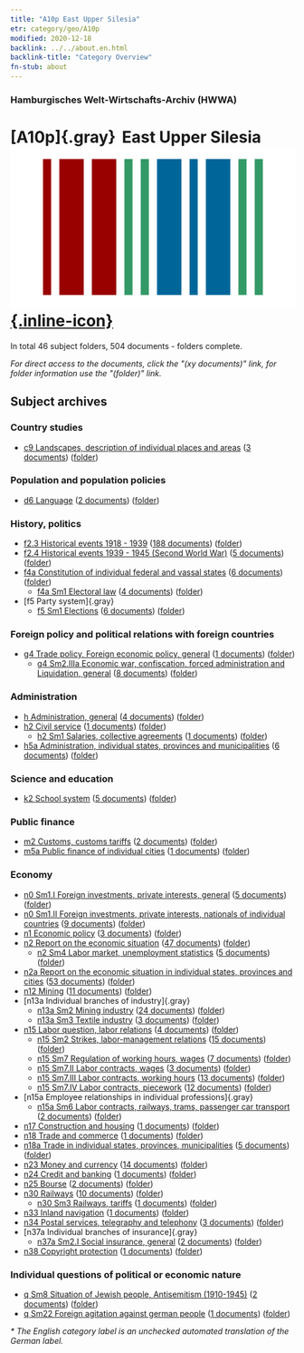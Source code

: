 ```yaml
---
title: "A10p East Upper Silesia"
etr: category/geo/A10p
modified: 2020-12-18
backlink: ../../about.en.html
backlink-title: "Category Overview"
fn-stub: about
---
```


### Hamburgisches Welt-Wirtschafts-Archiv (HWWA)
# [A10p]{.gray}&#8201; East Upper Silesia&#160; [![Wikidata item](/images/Wikidata-logo.svg){.inline-icon}](http://www.wikidata.org/entity/Q2035812)





In total 46 subject folders, 504 documents - folders complete.

_For direct access to the documents, click the "(xy documents)" link, for folder information use the "(folder)" link._

## Subject archives



### Country studies

- [c9 Landscapes, description of individual places and areas](../../../subject/about.en.html#c9) (<a href="https://dfg-viewer.de/show/?tx_dlf[id]=https://pm20.zbw.eu/mets/sh/1409xx/140951/1442xx/144214/public.mets.en.xml" target="_blank">3 documents</a>) ([folder](http://purl.org/pressemappe20/folder/sh/140951,144214))

### Population and population policies

- [d6 Language](../../../subject/about.en.html#d6) (<a href="https://dfg-viewer.de/show/?tx_dlf[id]=https://pm20.zbw.eu/mets/sh/1409xx/140951/1442xx/144239/public.mets.en.xml" target="_blank">2 documents</a>) ([folder](http://purl.org/pressemappe20/folder/sh/140951,144239))

### History, politics

- [f2.3 Historical events 1918 - 1939](../../../subject/about.en.html#f2.3) (<a href="https://dfg-viewer.de/show/?tx_dlf[id]=https://pm20.zbw.eu/mets/sh/1409xx/140951/1813xx/181391/public.mets.en.xml" target="_blank">188 documents</a>) ([folder](http://purl.org/pressemappe20/folder/sh/140951,181391))
- [f2.4 Historical events 1939 - 1945 (Second World War)](../../../subject/about.en.html#f2.4) (<a href="https://dfg-viewer.de/show/?tx_dlf[id]=https://pm20.zbw.eu/mets/sh/1409xx/140951/1813xx/181361/public.mets.en.xml" target="_blank">5 documents</a>) ([folder](http://purl.org/pressemappe20/folder/sh/140951,181361))
- [f4a Constitution of individual federal and vassal states](../../../subject/about.en.html#f4a) (<a href="https://dfg-viewer.de/show/?tx_dlf[id]=https://pm20.zbw.eu/mets/sh/1409xx/140951/1443xx/144391/public.mets.en.xml" target="_blank">6 documents</a>) ([folder](http://purl.org/pressemappe20/folder/sh/140951,144391))
  - [f4a Sm1 Electoral law](../../../subject/about.en.html#f4a_Sm1) (<a href="https://dfg-viewer.de/show/?tx_dlf[id]=https://pm20.zbw.eu/mets/sh/1409xx/140951/1443xx/144392/public.mets.en.xml" target="_blank">4 documents</a>) ([folder](http://purl.org/pressemappe20/folder/sh/140951,144392))
- [f5 Party system]{.gray}
  - [f5 Sm1 Elections](../../../subject/about.en.html#f5_Sm1) (<a href="https://dfg-viewer.de/show/?tx_dlf[id]=https://pm20.zbw.eu/mets/sh/1409xx/140951/1636xx/163656/public.mets.en.xml" target="_blank">6 documents</a>) ([folder](http://purl.org/pressemappe20/folder/sh/140951,163656))

### Foreign policy and political relations with foreign countries

- [g4 Trade policy, Foreign economic policy, general](../../../subject/about.en.html#g4) (<a href="https://dfg-viewer.de/show/?tx_dlf[id]=https://pm20.zbw.eu/mets/sh/1409xx/140951/1444xx/144470/public.mets.en.xml" target="_blank">1 documents</a>) ([folder](http://purl.org/pressemappe20/folder/sh/140951,144470))
  - [g4 Sm2.IIIa Economic war, confiscation, forced administration and Liquidation, general](../../../subject/about.en.html#g4_Sm2.IIIa) (<a href="https://dfg-viewer.de/show/?tx_dlf[id]=https://pm20.zbw.eu/mets/sh/1409xx/140951/1444xx/144476/public.mets.en.xml" target="_blank">8 documents</a>) ([folder](http://purl.org/pressemappe20/folder/sh/140951,144476))

### Administration

- [h Administration, general](../../../subject/about.en.html#h) (<a href="https://dfg-viewer.de/show/?tx_dlf[id]=https://pm20.zbw.eu/mets/sh/1409xx/140951/1446xx/144659/public.mets.en.xml" target="_blank">4 documents</a>) ([folder](http://purl.org/pressemappe20/folder/sh/140951,144659))
- [h2 Civil service](../../../subject/about.en.html#h2) (<a href="https://dfg-viewer.de/show/?tx_dlf[id]=https://pm20.zbw.eu/mets/sh/1409xx/140951/1446xx/144661/public.mets.en.xml" target="_blank">1 documents</a>) ([folder](http://purl.org/pressemappe20/folder/sh/140951,144661))
  - [h2 Sm1 Salaries, collective agreements](../../../subject/about.en.html#h2_Sm1) (<a href="https://dfg-viewer.de/show/?tx_dlf[id]=https://pm20.zbw.eu/mets/sh/1409xx/140951/1446xx/144662/public.mets.en.xml" target="_blank">1 documents</a>) ([folder](http://purl.org/pressemappe20/folder/sh/140951,144662))
- [h5a Administration, individual states, provinces and municipalities](../../../subject/about.en.html#h5a) (<a href="https://dfg-viewer.de/show/?tx_dlf[id]=https://pm20.zbw.eu/mets/sh/1409xx/140951/1446xx/144676/public.mets.en.xml" target="_blank">6 documents</a>) ([folder](http://purl.org/pressemappe20/folder/sh/140951,144676))

### Science and education

- [k2 School system](../../../subject/about.en.html#k2) (<a href="https://dfg-viewer.de/show/?tx_dlf[id]=https://pm20.zbw.eu/mets/sh/1409xx/140951/1447xx/144739/public.mets.en.xml" target="_blank">5 documents</a>) ([folder](http://purl.org/pressemappe20/folder/sh/140951,144739))

### Public finance

- [m2 Customs, customs tariffs](../../../subject/about.en.html#m2) (<a href="https://dfg-viewer.de/show/?tx_dlf[id]=https://pm20.zbw.eu/mets/sh/1409xx/140951/1448xx/144850/public.mets.en.xml" target="_blank">2 documents</a>) ([folder](http://purl.org/pressemappe20/folder/sh/140951,144850))
- [m5a Public finance of individual cities](../../../subject/about.en.html#m5a) (<a href="https://dfg-viewer.de/show/?tx_dlf[id]=https://pm20.zbw.eu/mets/sh/1409xx/140951/1449xx/144902/public.mets.en.xml" target="_blank">1 documents</a>) ([folder](http://purl.org/pressemappe20/folder/sh/140951,144902))

### Economy

  - [n0 Sm1.I Foreign investments, private interests, general](../../../subject/about.en.html#n0_Sm1.I) (<a href="https://dfg-viewer.de/show/?tx_dlf[id]=https://pm20.zbw.eu/mets/sh/1409xx/140951/1457xx/145774/public.mets.en.xml" target="_blank">5 documents</a>) ([folder](http://purl.org/pressemappe20/folder/sh/140951,145774))
  - [n0 Sm1.II Foreign investments, private interests, nationals of individual countries](../../../subject/about.en.html#n0_Sm1.II) (<a href="https://dfg-viewer.de/show/?tx_dlf[id]=https://pm20.zbw.eu/mets/sh/1409xx/140951/1457xx/145775/public.mets.en.xml" target="_blank">9 documents</a>) ([folder](http://purl.org/pressemappe20/folder/sh/140951,145775))
- [n1 Economic policy](../../../subject/about.en.html#n1) (<a href="https://dfg-viewer.de/show/?tx_dlf[id]=https://pm20.zbw.eu/mets/sh/1409xx/140951/1449xx/144931/public.mets.en.xml" target="_blank">3 documents</a>) ([folder](http://purl.org/pressemappe20/folder/sh/140951,144931))
- [n2 Report on the economic situation](../../../subject/about.en.html#n2) (<a href="https://dfg-viewer.de/show/?tx_dlf[id]=https://pm20.zbw.eu/mets/sh/1409xx/140951/1449xx/144972/public.mets.en.xml" target="_blank">47 documents</a>) ([folder](http://purl.org/pressemappe20/folder/sh/140951,144972))
  - [n2 Sm4 Labor market, unemployment statistics](../../../subject/about.en.html#n2_Sm4) (<a href="https://dfg-viewer.de/show/?tx_dlf[id]=https://pm20.zbw.eu/mets/sh/1409xx/140951/1449xx/144976/public.mets.en.xml" target="_blank">5 documents</a>) ([folder](http://purl.org/pressemappe20/folder/sh/140951,144976))
- [n2a Report on the economic situation in individual states, provinces and cities](../../../subject/about.en.html#n2a) (<a href="https://dfg-viewer.de/show/?tx_dlf[id]=https://pm20.zbw.eu/mets/sh/1409xx/140951/1450xx/145026/public.mets.en.xml" target="_blank">53 documents</a>) ([folder](http://purl.org/pressemappe20/folder/sh/140951,145026))
- [n12 Mining](../../../subject/about.en.html#n12) (<a href="https://dfg-viewer.de/show/?tx_dlf[id]=https://pm20.zbw.eu/mets/sh/1409xx/140951/1450xx/145083/public.mets.en.xml" target="_blank">11 documents</a>) ([folder](http://purl.org/pressemappe20/folder/sh/140951,145083))
- [n13a Individual branches of industry]{.gray}
  - [n13a Sm2 Mining industry](../../../subject/about.en.html#n13a_Sm2) (<a href="https://dfg-viewer.de/show/?tx_dlf[id]=https://pm20.zbw.eu/mets/sh/1409xx/140951/1451xx/145118/public.mets.en.xml" target="_blank">24 documents</a>) ([folder](http://purl.org/pressemappe20/folder/sh/140951,145118))
  - [n13a Sm3 Textile industry](../../../subject/about.en.html#n13a_Sm3) (<a href="https://dfg-viewer.de/show/?tx_dlf[id]=https://pm20.zbw.eu/mets/sh/1409xx/140951/1451xx/145119/public.mets.en.xml" target="_blank">3 documents</a>) ([folder](http://purl.org/pressemappe20/folder/sh/140951,145119))
- [n15 Labor question, labor relations](../../../subject/about.en.html#n15) (<a href="https://dfg-viewer.de/show/?tx_dlf[id]=https://pm20.zbw.eu/mets/sh/1409xx/140951/1451xx/145155/public.mets.en.xml" target="_blank">4 documents</a>) ([folder](http://purl.org/pressemappe20/folder/sh/140951,145155))
  - [n15 Sm2 Strikes, labor-management relations](../../../subject/about.en.html#n15_Sm2) (<a href="https://dfg-viewer.de/show/?tx_dlf[id]=https://pm20.zbw.eu/mets/sh/1409xx/140951/1618xx/161854/public.mets.en.xml" target="_blank">15 documents</a>) ([folder](http://purl.org/pressemappe20/folder/sh/140951,161854))
  - [n15 Sm7 Regulation of working hours, wages](../../../subject/about.en.html#n15_Sm7) (<a href="https://dfg-viewer.de/show/?tx_dlf[id]=https://pm20.zbw.eu/mets/sh/1409xx/140951/1618xx/161846/public.mets.en.xml" target="_blank">7 documents</a>) ([folder](http://purl.org/pressemappe20/folder/sh/140951,161846))
  - [n15 Sm7.II Labor contracts, wages](../../../subject/about.en.html#n15_Sm7.II) (<a href="https://dfg-viewer.de/show/?tx_dlf[id]=https://pm20.zbw.eu/mets/sh/1409xx/140951/1451xx/145169/public.mets.en.xml" target="_blank">3 documents</a>) ([folder](http://purl.org/pressemappe20/folder/sh/140951,145169))
  - [n15 Sm7.III Labor contracts, working hours](../../../subject/about.en.html#n15_Sm7.III) (<a href="https://dfg-viewer.de/show/?tx_dlf[id]=https://pm20.zbw.eu/mets/sh/1409xx/140951/1451xx/145170/public.mets.en.xml" target="_blank">13 documents</a>) ([folder](http://purl.org/pressemappe20/folder/sh/140951,145170))
  - [n15 Sm7.IV Labor contracts, piecework](../../../subject/about.en.html#n15_Sm7.IV) (<a href="https://dfg-viewer.de/show/?tx_dlf[id]=https://pm20.zbw.eu/mets/sh/1409xx/140951/1451xx/145171/public.mets.en.xml" target="_blank">12 documents</a>) ([folder](http://purl.org/pressemappe20/folder/sh/140951,145171))
- [n15a Employee relationships in individual professions]{.gray}
  - [n15a Sm6 Labor contracts, railways, trams, passenger car transport](../../../subject/about.en.html#n15a_Sm6) (<a href="https://dfg-viewer.de/show/?tx_dlf[id]=https://pm20.zbw.eu/mets/sh/1409xx/140951/1452xx/145211/public.mets.en.xml" target="_blank">2 documents</a>) ([folder](http://purl.org/pressemappe20/folder/sh/140951,145211))
- [n17 Construction and housing](../../../subject/about.en.html#n17) (<a href="https://dfg-viewer.de/show/?tx_dlf[id]=https://pm20.zbw.eu/mets/sh/1409xx/140951/1452xx/145250/public.mets.en.xml" target="_blank">1 documents</a>) ([folder](http://purl.org/pressemappe20/folder/sh/140951,145250))
- [n18 Trade and commerce](../../../subject/about.en.html#n18) (<a href="https://dfg-viewer.de/show/?tx_dlf[id]=https://pm20.zbw.eu/mets/sh/1409xx/140951/1452xx/145262/public.mets.en.xml" target="_blank">1 documents</a>) ([folder](http://purl.org/pressemappe20/folder/sh/140951,145262))
- [n18a Trade in individual states, provinces, municipalities](../../../subject/about.en.html#n18a) (<a href="https://dfg-viewer.de/show/?tx_dlf[id]=https://pm20.zbw.eu/mets/sh/1409xx/140951/1452xx/145288/public.mets.en.xml" target="_blank">5 documents</a>) ([folder](http://purl.org/pressemappe20/folder/sh/140951,145288))
- [n23 Money and currency](../../../subject/about.en.html#n23) (<a href="https://dfg-viewer.de/show/?tx_dlf[id]=https://pm20.zbw.eu/mets/sh/1409xx/140951/1453xx/145305/public.mets.en.xml" target="_blank">14 documents</a>) ([folder](http://purl.org/pressemappe20/folder/sh/140951,145305))
- [n24 Credit and banking](../../../subject/about.en.html#n24) (<a href="https://dfg-viewer.de/show/?tx_dlf[id]=https://pm20.zbw.eu/mets/sh/1409xx/140951/1453xx/145339/public.mets.en.xml" target="_blank">1 documents</a>) ([folder](http://purl.org/pressemappe20/folder/sh/140951,145339))
- [n25 Bourse](../../../subject/about.en.html#n25) (<a href="https://dfg-viewer.de/show/?tx_dlf[id]=https://pm20.zbw.eu/mets/sh/1409xx/140951/1454xx/145486/public.mets.en.xml" target="_blank">2 documents</a>) ([folder](http://purl.org/pressemappe20/folder/sh/140951,145486))
- [n30 Railways](../../../subject/about.en.html#n30) (<a href="https://dfg-viewer.de/show/?tx_dlf[id]=https://pm20.zbw.eu/mets/sh/1409xx/140951/1455xx/145531/public.mets.en.xml" target="_blank">10 documents</a>) ([folder](http://purl.org/pressemappe20/folder/sh/140951,145531))
  - [n30 Sm3 Railways, tariffs](../../../subject/about.en.html#n30_Sm3) (<a href="https://dfg-viewer.de/show/?tx_dlf[id]=https://pm20.zbw.eu/mets/sh/1409xx/140951/1455xx/145534/public.mets.en.xml" target="_blank">1 documents</a>) ([folder](http://purl.org/pressemappe20/folder/sh/140951,145534))
- [n33 Inland navigation](../../../subject/about.en.html#n33) (<a href="https://dfg-viewer.de/show/?tx_dlf[id]=https://pm20.zbw.eu/mets/sh/1409xx/140951/1456xx/145646/public.mets.en.xml" target="_blank">1 documents</a>) ([folder](http://purl.org/pressemappe20/folder/sh/140951,145646))
- [n34 Postal services, telegraphy and telephony](../../../subject/about.en.html#n34) (<a href="https://dfg-viewer.de/show/?tx_dlf[id]=https://pm20.zbw.eu/mets/sh/1409xx/140951/1456xx/145662/public.mets.en.xml" target="_blank">3 documents</a>) ([folder](http://purl.org/pressemappe20/folder/sh/140951,145662))
- [n37a Individual branches of insurance]{.gray}
  - [n37a Sm2.I Social insurance, general](../../../subject/about.en.html#n37a_Sm2.I) (<a href="https://dfg-viewer.de/show/?tx_dlf[id]=https://pm20.zbw.eu/mets/sh/1409xx/140951/1457xx/145733/public.mets.en.xml" target="_blank">2 documents</a>) ([folder](http://purl.org/pressemappe20/folder/sh/140951,145733))
- [n38 Copyright protection](../../../subject/about.en.html#n38) (<a href="https://dfg-viewer.de/show/?tx_dlf[id]=https://pm20.zbw.eu/mets/sh/1409xx/140951/1457xx/145757/public.mets.en.xml" target="_blank">1 documents</a>) ([folder](http://purl.org/pressemappe20/folder/sh/140951,145757))

### Individual questions of political or economic nature

- [q Sm8 Situation of Jewish people, Antisemitism (1910-1945)](../../../subject/about.en.html#q_Sm8) (<a href="https://dfg-viewer.de/show/?tx_dlf[id]=https://pm20.zbw.eu/mets/sh/1409xx/140951/1459xx/145952/public.mets.en.xml" target="_blank">2 documents</a>) ([folder](http://purl.org/pressemappe20/folder/sh/140951,145952))
- [q Sm22 Foreign agitation against german people](../../../subject/about.en.html#q_Sm22) (<a href="https://dfg-viewer.de/show/?tx_dlf[id]=https://pm20.zbw.eu/mets/sh/1409xx/140951/1459xx/145969/public.mets.en.xml" target="_blank">1 documents</a>) ([folder](http://purl.org/pressemappe20/folder/sh/140951,145969))


_* The English category label is an unchecked automated translation of the German label._

